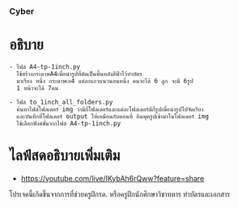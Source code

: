  ### Cyber

 # อธิบาย
    - ไฟล์ A4-tp-1inch.py
      ใช้สร้างกระดาษA4เพื่อนำรูปที่ตัดเป็นพื้นหลังสีฟ้าไว้ทำบัตร
      มาเรียง หนึ่ง กระดาษเอ4 แต่ละแถวแนวนอนหนึ่ง คนจะได้ 6 ลูก จะมี 6รูป 
      1 หน้าจะได้ 7คน

    - ไฟล์ to_1inch_all_folders.py
      ค้นหาไฟล์โฟลเดอร์ img ว่ามีกี่โฟลเดอร์และแต่ละโฟลเดอร์มีกี่รูปเพื่อนำรูปไปจัดเรียง
      และบันทึกที่โฟลเดอร์ output ให้เหมือนกับตอนที่ อินพุตรูปเข้ามาในโฟลเดอร์ img
      ใช้เลือกฟังค์ชั่นจากไฟล์ A4-tp-1inch.py

 # ไลฟ์สดอธิบายเพิ่มเติม
  - https://youtube.com/live/IKybAh6rQww?feature=share

โปรเจคนี้เกิดขึ้นจากการที่ช่วยครูฝึกรด. หรือครูฝึกนักศึกษาวิชาทหาร ทำบัตรและเอกสาร
